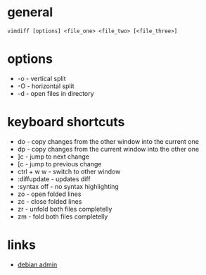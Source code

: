 # general

    vimdiff [options] <file_one> <file_two> [<file_three>]

# options

* -o - vertical split
* -O - horizontal split
* -d - open files in directory 

# keyboard shortcuts

* do            - copy changes from the other window into the current one
* dp            - copy changes from the current window into the other one
* ]c            - jump to next change
* [c            - jump to previous change
* ctrl + w  w   - switch to other window
* :diffupdate   - updates diff
* :syntax off   - no syntax highlighting
* zo            - open folded lines
* zc            - close folded lines
* zr            - unfold both files completelly
* zm            - fold both files completelly

# links

* [debian admin](http://www.debianadmin.com/vimdiff-edit-two-or-three-versions-of-a-file-with-vim-and-show-differences.html)
